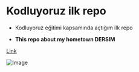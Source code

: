 # Kodluyoruz ilk repo
- Kodluyoruz eğitimi kapsamında açtığım ilk repo 

- **This repo about my hometown DERSIM**

[Link](https://tr.wikipedia.org/wiki/Dersim) 


![Image](https://tr.wikipedia.org/wiki/Dersim#/media/Dosya:Dersim,_Capt._L._Molyneux-Seel,_1911.jpg)
